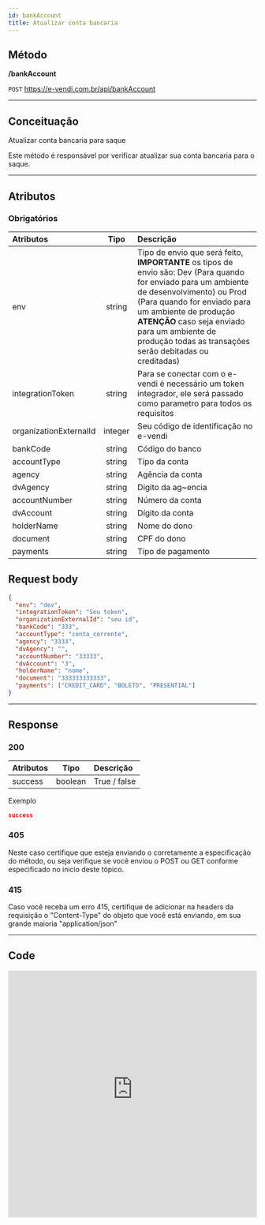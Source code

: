 ```yaml
---
id: bankAccount
title: Atualizar conta bancaria
---
```


## Método

**/bankAccount**

`POST` https://e-vendi.com.br/api/bankAccount

---

## Conceituação 

Atualizar conta bancaria para saque

Este método é responsável por verificar atualizar sua conta bancaria para o saque.

---

## Atributos

### Obrigatórios

| Atributos | Tipo | Descrição |
| :-- | :-: | :-- |
| env | string | Tipo de envio que será feito, **IMPORTANTE** os tipos de envio são: Dev (Para quando for enviado para um ambiente de desenvolvimento) ou Prod (Para quando for enviado para um ambiente de produção **ATENÇÃO** caso seja enviado para um ambiente de produção todas as transações serão debitadas ou creditadas) |
| integrationToken | string | Para se conectar com o e-vendi é necessário um token integrador, ele será passado como parametro para todos os requisitos | 
| organizationExternalId | integer | Seu código de identificação no e-vendi |
| bankCode | string | Código do banco |
| accountType | string | Tipo da conta |
| agency | string | Agência da conta |
| dvAgency | string | Digito da ag~encia |
| accountNumber| string | Número da conta |
| dvAccount | string | Dígito da conta |
| holderName | string | Nome do dono |
| document | string | CPF do dono |
| payments | string | Tipo de pagamento |

## Request body

```json
{
  "env": "dev",
  "integrationToken": "Seu token",
  "organizationExternalId": "seu id",
  "bankCode": "333",
  "accountType": "conta_corrente",
  "agency": "3333",
  "dvAgency": "",
  "accountNumber": "33333",
  "dvAccount": "3",
  "holderName": "nome",
  "document": "333333333333",
  "payments": ["CREDIT_CARD", "BOLETO", "PRESENTIAL"]
}
```

---

## Response

### 200

| Atributos | Tipo | Descrição |
| :-- | :-: | :-- |
| success | boolean | True / false | 

Exemplo

```json
success
```

### 405

Neste caso certifique que esteja enviando o corretamente a especificação do método, ou seja verifique se você enviou o POST ou GET conforme especificado no inicio deste tópico.

### 415

Caso você receba um erro 415, certifique de adicionar na headers da requisição o "Content-Type" do objeto que você está enviando, em sua grande maioria "application/json"

---

## Code

<iframe src="https://raw.githubusercontent.com/e-vendi/e-vendi-docs/main/json-examples/bankAccount.json" frameborder="0" scrolling="no" width="100%" height="500px" seamless></iframe>
